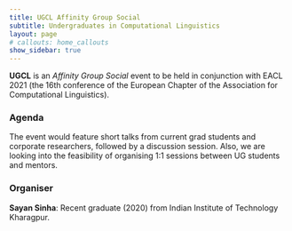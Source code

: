 ```yaml
---
title: UGCL Affinity Group Social
subtitle: Undergraduates in Computational Linguistics
layout: page
# callouts: home_callouts
show_sidebar: true
---
```


**UGCL** is an _Affinity Group Social_ event to be held in conjunction with EACL 2021 (the 16th conference of the European Chapter of the Association for Computational Linguistics).

### Agenda

The event would feature short talks from current grad students and corporate researchers, followed by a discussion session. Also, we are looking into the feasibility of organising 1:1 sessions between UG students and mentors.

### Organiser
**Sayan Sinha**: Recent graduate (2020) from Indian Institute of Technology Kharagpur.

